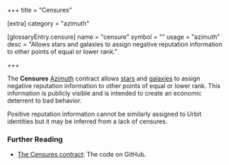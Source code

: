 +++
title = "Censures"

[extra]
category = "azimuth"

[glossaryEntry.censure]
name = "censure"
symbol = ""
usage = "azimuth"
desc = "Allows stars and galaxies to assign negative reputation information to other points of equal or lower rank."

+++

The **Censures** [Azimuth](/glossary/azimuth) contract allows [stars](/glossary/star) and [galaxies](/glossary/galaxy) to assign negative reputation information to other points of equal or lower rank. This information is publicly visible and is intended to create an economic deterrent to bad behavior.

Positive reputation information cannot be similarly assigned to Urbit identities but it may be inferred from a lack of censures.

### Further Reading

- [The Censures contract](https://github.com/urbit/azimuth/blob/master/contracts/Censures.sol): The code on GitHub.

